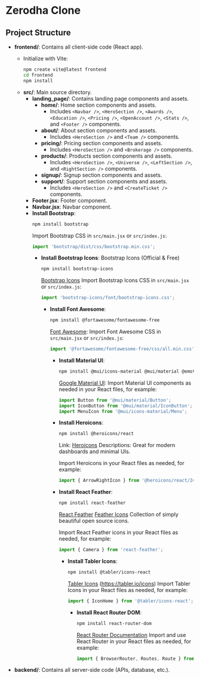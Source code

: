 # Zerodha Clone

## Project Structure

- **frontend/**: Contains all client-side code (React app).
    - Initialize with Vite:  
        ```bash
        npm create vite@latest frontend
        cd frontend
        npm install
        ```
    - **src/**: Main source directory.
        - **landing_page/**: Contains landing page components and assets.
            - **home/**: Home section components and assets.
                - Includes `<Navbar />`, `<HeroSection />`, `<Awards />`, `<Education />`, `<Pricing />`, `<OpenAccount />`, `<Stats />`, and `<Footer />` components.
            - **about/**: About section components and assets.
                - Includes `<HeroSection />` and `<Team />` components.
            - **pricing/**: Pricing section components and assets.
                - Includes `<HeroSection />` and `<Brokerage />` components.
            - **products/**: Products section components and assets.
                - Includes `<HeroSection />`, `<Universe />`, `<LeftSection />`, and `<RightSection />` components.
            - **signup/**: Signup section components and assets.
            - **support/**: Support section components and assets.
                - Includes `<HeroSection />` and `<CreateTicket />` components.
        - **Footer.jsx**: Footer component.
        - **Navbar.jsx**: Navbar component.
        - **Install Bootstrap**:  
            ```bash
            npm install bootstrap
            ```
            Import Bootstrap CSS in `src/main.jsx` or `src/index.js`:
            ```js
            import 'bootstrap/dist/css/bootstrap.min.css';
            ```
            - **Install Bootstrap Icons**:  Bootstrap Icons (Official & Free)
                ```bash
                npm install bootstrap-icons
                ```
                [Bootstrap Icons](https://icons.getbootstrap.com)
                Import Bootstrap Icons CSS in `src/main.jsx` or `src/index.js`:
                ```js
                import 'bootstrap-icons/font/bootstrap-icons.css';
                ```
                - **Install Font Awesome**:  
                    ```bash
                    npm install @fortawesome/fontawesome-free
                    ```
                    [Font Awesome](https://fontawesome.com):
                    Import Font Awesome CSS in `src/main.jsx` or `src/index.js`:
                    ```js
                    import '@fortawesome/fontawesome-free/css/all.min.css';
                    ```
                    
                    - **Install Material UI**:  
                        ```bash
                        npm install @mui/icons-material @mui/material @emotion/react @emotion/styled
                        ```
                        [Google Material UI](https://fonts.google.com/icons):
                        Import Material UI components as needed in your React files, for example:
                        ```js
                        import Button from '@mui/material/Button';
                        import IconButton from '@mui/material/IconButton';
                        import MenuIcon from '@mui/icons-material/Menu';
                        ```
                    - **Install Heroicons**:  
                        ```bash
                        npm install @heroicons/react
                        ```
                        Link: [Heroicons](https://heroicons.com)
                        Descriptions: Great for modern dashboards and minimal UIs. 

                        Import Heroicons in your React files as needed, for example:
                        ```js
                        import { ArrowRightIcon } from '@heroicons/react/24/solid';
                        ```
                    - **Install React Feather**:  
                        ```bash
                        npm install react-feather
                        ```
                        [React Feather](https://github.com/feathericons/react-feather)
                        [Feather Icons](https://feathericons.com)
                        Collection of simply beautiful open source icons.

                        Import React Feather icons in your React files as needed, for example:
                        ```js
                        import { Camera } from 'react-feather';
                        ```
                        - **Install Tabler Icons**:  
                            ```bash
                            npm install @tabler/icons-react
                            ```
                            [Tabler Icons](https://tabler-icons.io/) (https://tabler.io/icons)
                            Import Tabler Icons in your React files as needed, for example:
                            ```js
                            import { IconHome } from '@tabler/icons-react';
                            ```

                            - **Install React Router DOM**:  
                                ```bash
                                npm install react-router-dom
                                ```
                                [React Router Documentation](https://reactrouter.com/)
                                Import and use React Router in your React files as needed, for example:
                                ```js
                                import { BrowserRouter, Routes, Route } from 'react-router-dom';
                                ```     
                                              





- **backend/**: Contains all server-side code (APIs, database, etc.).